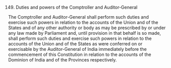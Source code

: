 149. Duties and powers of the Comptroller and Auditor-General

The Comptroller and Auditor-General shall perform such duties and exercise such powers in relation to the accounts of the Union and of the States and of any other authority or body as may be prescribed by or under any law made by Parliament and, until provision in that behalf is so made, shall perform such duties and exercise such powers in relation to the accounts of the Union and of the States as were conferred on or exercisable by the Auditor-General of India immediately before the commencement of this Constitution in relation to the accounts of the Dominion of India and of the Provinces respectively.

